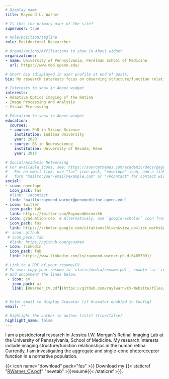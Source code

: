 ```yaml
---
# Display name
title: Raymond L. Warner

# Is this the primary user of the site?
superuser: true

# Role/position/tagline
role: Postdoctoral Researcher

# Organizations/Affiliations to show in About widget
organizations:
- name: University of Pennsylvania, Perelman School of Medicine
  url: https://www.med.upenn.edu/

# Short bio (displayed in user profile at end of posts)
bio: My research interests focus on observing structure/function relationships in the human eye. Specifically, my research utilizing diffraction-limited optical systems with the implementation of Adaptive Optics to image photoreceptors noninvasively.

# Interests to show in About widget
interests:
- Adaptive Optics Imaging of the Retina
- Image Processing and Analysis
- Visual Processing

# Education to show in About widget
education:
  courses:
  - course: PhD in Vision Science
    institution: Indiana University
    year: 2020
  - course: BS in Neuroscience
    institution: University of Nevada, Reno
    year: 2015

# Social/Academic Networking
# For available icons, see: https://sourcethemes.com/academic/docs/page-builder/#icons
#   For an email link, use "fas" icon pack, "envelope" icon, and a link in the
#   form "mailto:your-email@example.com" or "/#contact" for contact widget.
social:
- icon: envelope
  icon_pack: fas
  #link: '/#contact'
  link: 'mailto:raymond.warner@pennmedicine.upenn.edu'
- icon: twitter
  icon_pack: fab
  link: https://twitter.com/RaymondWarner56
- icon: graduation-cap  # Alternatively, use `google-scholar` icon from `ai` icon pack
  icon_pack: fas
  link: https://scholar.google.com/citations?hl=en&view_op=list_works&gmla=AJsN-F4Vg6RToJOSXPdU0Y3ss9Ac1dfx7ylsTaomGo9sX1nN3KbxNsZCbZIcLcz4cKKW8kDE8Dk2bdPnODPombP_NEBj4_OQiw&user=EsveMu0AAAAJ
#- icon: github
 # icon_pack: fab
  #link: https://github.com/gcushen
- icon: linkedin
  icon_pack: fab
  link: https://www.linkedin.com/in/raymond-warner-ph-d-64853091/

# Link to a PDF of your resume/CV.
# To use: copy your resume to `static/media/resume.pdf`, enable `ai` icons in `params.toml`, 
# and uncomment the lines below.
 - icon: cv
   icon_pack: ai
   link: [RWarner_CV.pdf](https://github.com/raylwarn/CV-Website/files/8645720/RWarner_CV.pdf)


# Enter email to display Gravatar (if Gravatar enabled in Config)
email: ""

# Highlight the author in author lists? (true/false)
highlight_name: false
---
```


I am a postdoctoral research in Jessica I.W. Morgan's Retinal Imaging Lab at the University of Pennsylvania, School of Medicine. My research interests include imaging structure/function relationships in the human retina. Currently, I am investigating the aggregate and single-cone photoreceptor function in a normative population.  


{{< icon name="download" pack="fas" >}} Download my {{< staticref "[RWarner_CV.pdf](https://github.com/raylwarn/CV-Website/files/8645735/RWarner_CV.pdf)" "newtab" >}}resumé{{< /staticref >}}.
